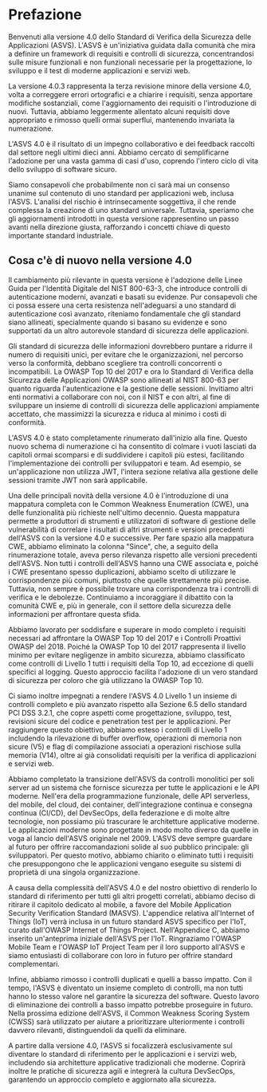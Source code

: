 # Prefazione

Benvenuti alla versione 4.0 dello Standard di Verifica della Sicurezza delle Applicazioni (ASVS). L'ASVS è un'iniziativa guidata dalla comunità che mira a definire un framework di requisiti e controlli di sicurezza, concentrandosi sulle misure funzionali e non funzionali necessarie per la progettazione, lo sviluppo e il test di moderne applicazioni e servizi web.

La versione 4.0.3 rappresenta la terza revisione minore della versione 4.0, volta a correggere errori ortografici e a chiarire i requisiti, senza apportare modifiche sostanziali, come l'aggiornamento dei requisiti o l'introduzione di nuovi. Tuttavia, abbiamo leggermente allentato alcuni requisiti dove appropriato e rimosso quelli ormai superflui, mantenendo invariata la numerazione.

L'ASVS 4.0 è il risultato di un impegno collaborativo e dei feedback raccolti dal settore negli ultimi dieci anni. Abbiamo cercato di semplificarne l'adozione per una vasta gamma di casi d'uso, coprendo l'intero ciclo di vita dello sviluppo di software sicuro.

Siamo consapevoli che probabilmente non ci sarà mai un consenso unanime sul contenuto di uno standard per applicazioni web, inclusa l'ASVS. L'analisi del rischio è intrinsecamente soggettiva, il che rende complessa la creazione di uno standard universale. Tuttavia, speriamo che gli aggiornamenti introdotti in questa versione rappresentino un passo avanti nella direzione giusta, rafforzando i concetti chiave di questo importante standard industriale.

## Cosa c'è di nuovo nella versione 4.0

Il cambiamento più rilevante in questa versione è l'adozione delle Linee Guida per l'Identità Digitale del NIST 800-63-3, che introduce controlli di autenticazione moderni, avanzati e basati su evidenze. Pur consapevoli che ci possa essere una certa resistenza nell'adeguarsi a uno standard di autenticazione così avanzato, riteniamo fondamentale che gli standard siano allineati, specialmente quando si basano su evidenze e sono supportati da un altro autorevole standard di sicurezza delle applicazioni.

Gli standard di sicurezza delle informazioni dovrebbero puntare a ridurre il numero di requisiti unici, per evitare che le organizzazioni, nel percorso verso la conformità, debbano scegliere tra controlli concorrenti o incompatibili. La OWASP Top 10 del 2017 e ora lo Standard di Verifica della Sicurezza delle Applicazioni OWASP sono allineati al NIST 800-63 per quanto riguarda l'autenticazione e la gestione delle sessioni. Invitiamo altri enti normativi a collaborare con noi, con il NIST e con altri, al fine di sviluppare un insieme di controlli di sicurezza delle applicazioni ampiamente accettato, che massimizzi la sicurezza e riduca al minimo i costi di conformità.

L'ASVS 4.0 è stato completamente rinumerato dall'inizio alla fine. Questo nuovo schema di numerazione ci ha consentito di colmare i vuoti lasciati da capitoli ormai scomparsi e di suddividere i capitoli più estesi, facilitando l'implementazione dei controlli per sviluppatori e team. Ad esempio, se un'applicazione non utilizza JWT, l'intera sezione relativa alla gestione delle sessioni tramite JWT non sarà applicabile.

Una delle principali novità della versione 4.0 è l'introduzione di una mappatura completa con le Common Weakness Enumeration (CWE), una delle funzionalità più richieste nell'ultimo decennio. Questa mappatura permette a produttori di strumenti e utilizzatori di software di gestione delle vulnerabilità di correlare i risultati di altri strumenti e versioni precedenti dell'ASVS con la versione 4.0 e successive. Per fare spazio alla mappatura CWE, abbiamo eliminato la colonna "Since", che, a seguito della rinumerazione totale, aveva perso rilevanza rispetto alle versioni precedenti dell'ASVS. Non tutti i controlli dell'ASVS hanno una CWE associata e, poiché i CWE presentano spesso duplicazioni, abbiamo scelto di utilizzare le corrispondenze più comuni, piuttosto che quelle strettamente più precise. Tuttavia, non sempre è possibile trovare una corrispondenza tra i controlli di verifica e le debolezze. Continuiamo a incoraggiare il dibattito con la comunità CWE e, più in generale, con il settore della sicurezza delle informazioni per affrontare questa sfida.

Abbiamo lavorato per soddisfare e superare in modo completo i requisiti necessari ad affrontare la OWASP Top 10 del 2017 e i Controlli Proattivi OWASP del 2018. Poiché la OWASP Top 10 del 2017 rappresenta il livello minimo per evitare negligenze in ambito sicurezza, abbiamo classificato come controlli di Livello 1 tutti i requisiti della Top 10, ad eccezione di quelli specifici al logging. Questo approccio facilita l'adozione di un vero standard di sicurezza per coloro che già utilizzano la OWASP Top 10.

Ci siamo inoltre impegnati a rendere l'ASVS 4.0 Livello 1 un insieme di controlli completo e più avanzato rispetto alla Sezione 6.5 dello standard PCI DSS 3.2.1, che copre aspetti come progettazione, sviluppo, test, revisioni sicure del codice e penetration test per le applicazioni. Per raggiungere questo obiettivo, abbiamo esteso i controlli di Livello 1 includendo la rilevazione di buffer overflow, operazioni di memoria non sicure (V5) e flag di compilazione associati a operazioni rischiose sulla memoria (V14), oltre ai già consolidati requisiti per la verifica di applicazioni e servizi web.

Abbiamo completato la transizione dell'ASVS da controlli monolitici per soli server ad un sistema che fornisce sicurezza per tutte le applicazioni e le API moderne. Nell'era della programmazione funzionale, delle API serverless, del mobile, del cloud, dei container, dell'integrazione continua e consegna continua (CI/CD), del DevSecOps, della federazione e di molte altre tecnologie, non possiamo più trascurare le architetture applicative moderne. Le applicazioni moderne sono progettate in modo molto diverso da quelle in voga al lancio dell'ASVS originale nel 2009. L'ASVS deve sempre guardare al futuro per offrire raccomandazioni solide al suo pubblico principale: gli sviluppatori. Per questo motivo, abbiamo chiarito o eliminato tutti i requisiti che presuppongono che le applicazioni vengano eseguite su sistemi di proprietà di una singola organizzazione.

A causa della complessità dell'ASVS 4.0 e del nostro obiettivo di renderlo lo standard di riferimento per tutti gli altri progetti correlati, abbiamo deciso di ritirare il capitolo dedicato al mobile, a favore del Mobile Application Security Verification Standard (MASVS). L'appendice relativa all'Internet of Things (IoT) verrà inclusa in un futuro standard ASVS specifico per l'IoT, curato dall'OWASP Internet of Things Project. Nell'Appendice C, abbiamo inserito un'anteprima iniziale dell'ASVS per l'IoT. Ringraziamo l'OWASP Mobile Team e l'OWASP IoT Project Team per il loro supporto all'ASVS e siamo entusiasti di collaborare con loro in futuro per offrire standard complementari.

Infine, abbiamo rimosso i controlli duplicati e quelli a basso impatto. Con il tempo, l'ASVS è diventato un insieme completo di controlli, ma non tutti hanno lo stesso valore nel garantire la sicurezza del software. Questo lavoro di eliminazione dei controlli a basso impatto potrebbe proseguire in futuro. Nella prossima edizione dell'ASVS, il Common Weakness Scoring System (CWSS) sarà utilizzato per aiutare a prioritizzare ulteriormente i controlli davvero rilevanti, distinguendoli da quelli da eliminare.

A partire dalla versione 4.0, l'ASVS si focalizzerà esclusivamente sul diventare lo standard di riferimento per le applicazioni e i servizi web, includendo sia architetture applicative tradizionali che moderne. Coprirà inoltre le pratiche di sicurezza agili e integrerà la cultura DevSecOps, garantendo un approccio completo e aggiornato alla sicurezza.
